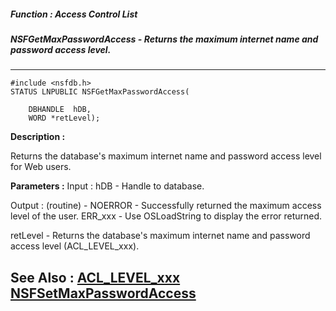 ##### Function : Access Control List
##### NSFGetMaxPasswordAccess - Returns the maximum internet name and password access level.
---
```
#include <nsfdb.h>
STATUS LNPUBLIC NSFGetMaxPasswordAccess(

	DBHANDLE  hDB,
	WORD *retLevel);
```
**Description :**

Returns the database's maximum internet name and password access level for Web 
users.

**Parameters :**
Input :
hDB  -  Handle to database.

Output :
(routine)  -  NOERROR - Successfully returned the maximum access level of the user.
ERR_xxx - Use OSLoadString to display the error returned.


retLevel  -  Returns the database's maximum internet name and password access level (ACL_LEVEL_xxx).  


**See Also :**
[ACL_LEVEL_xxx](/domino-c-api-docs/reference/Symb/ACL_LEVEL_xxx)
[NSFSetMaxPasswordAccess](/domino-c-api-docs/reference/Func/NSFSetMaxPasswordAccess)
---
